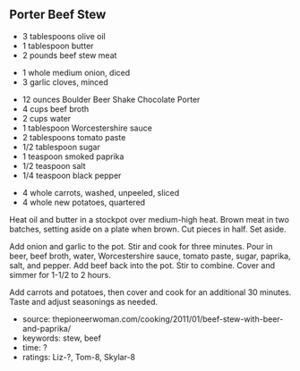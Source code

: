 Porter Beef Stew
----------------

- 3 tablespoons olive oil
- 1 tablespoon butter
- 2 pounds beef stew meat
<!-- -->
- 1 whole medium onion, diced
- 3 garlic cloves, minced
<!-- -->
- 12 ounces Boulder Beer Shake Chocolate Porter
- 4 cups beef broth
- 2 cups water
- 1 tablespoon Worcestershire sauce
- 2 tablespoons tomato paste
- 1/2 tablespoon sugar
- 1 teaspoon smoked paprika
- 1/2 teaspoon salt
- 1/4 teaspoon black pepper
<!-- -->
- 4 whole carrots, washed, unpeeled, sliced
- 4 whole new potatoes, quartered

Heat oil and butter in a stockpot over medium-high heat.  Brown meat
in two batches, setting aside on a plate when brown.  Cut pieces in
half.  Set aside.

Add onion and garlic to the pot.  Stir and cook for three minutes.
Pour in beer, beef broth, water, Worcestershire sauce, tomato paste,
sugar, paprika, salt, and pepper.  Add beef back into the pot.  Stir
to combine.  Cover and simmer for 1-1/2 to 2 hours.

Add carrots and potatoes, then cover and cook for an additional 30
minutes.  Taste and adjust seasonings as needed.

- source: thepioneerwoman.com/cooking/2011/01/beef-stew-with-beer-and-paprika/
- keywords: stew, beef
- time: ?
- ratings: Liz-?, Tom-8, Skylar-8
